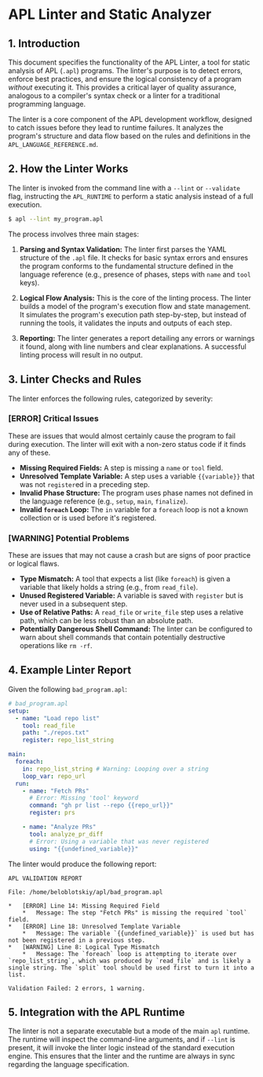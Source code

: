 # APL Linter and Static Analyzer

## 1. Introduction

This document specifies the functionality of the APL Linter, a tool for static analysis of APL (`.apl`) programs. The linter's purpose is to detect errors, enforce best practices, and ensure the logical consistency of a program *without* executing it. This provides a critical layer of quality assurance, analogous to a compiler's syntax check or a linter for a traditional programming language.

The linter is a core component of the APL development workflow, designed to catch issues before they lead to runtime failures. It analyzes the program's structure and data flow based on the rules and definitions in the `APL_LANGUAGE_REFERENCE.md`.

## 2. How the Linter Works

The linter is invoked from the command line with a `--lint` or `--validate` flag, instructing the `APL_RUNTIME` to perform a static analysis instead of a full execution.

```bash
$ apl --lint my_program.apl
```

The process involves three main stages:

1.  **Parsing and Syntax Validation:** The linter first parses the YAML structure of the `.apl` file. It checks for basic syntax errors and ensures the program conforms to the fundamental structure defined in the language reference (e.g., presence of phases, steps with `name` and `tool` keys).

2.  **Logical Flow Analysis:** This is the core of the linting process. The linter builds a model of the program's execution flow and state management. It simulates the program's execution path step-by-step, but instead of running the tools, it validates the inputs and outputs of each step.

3.  **Reporting:** The linter generates a report detailing any errors or warnings it found, along with line numbers and clear explanations. A successful linting process will result in no output.

## 3. Linter Checks and Rules

The linter enforces the following rules, categorized by severity:

### **[ERROR] Critical Issues**

These are issues that would almost certainly cause the program to fail during execution. The linter will exit with a non-zero status code if it finds any of these.

*   **Missing Required Fields:** A step is missing a `name` or `tool` field.
*   **Unresolved Template Variable:** A step uses a variable `{{variable}}` that was not `register`ed in a preceding step.
*   **Invalid Phase Structure:** The program uses phase names not defined in the language reference (e.g., `setup`, `main`, `finalize`).
*   **Invalid `foreach` Loop:** The `in` variable for a `foreach` loop is not a known collection or is used before it's registered.

### **[WARNING] Potential Problems**

These are issues that may not cause a crash but are signs of poor practice or logical flaws.

*   **Type Mismatch:** A tool that expects a list (like `foreach`) is given a variable that likely holds a string (e.g., from `read_file`).
*   **Unused Registered Variable:** A variable is saved with `register` but is never used in a subsequent step.
*   **Use of Relative Paths:** A `read_file` or `write_file` step uses a relative path, which can be less robust than an absolute path.
*   **Potentially Dangerous Shell Command:** The linter can be configured to warn about shell commands that contain potentially destructive operations like `rm -rf`.

## 4. Example Linter Report

Given the following `bad_program.apl`:

```yaml
# bad_program.apl
setup:
  - name: "Load repo list"
    tool: read_file
    path: "./repos.txt"
    register: repo_list_string

main:
  foreach:
    in: repo_list_string # Warning: Looping over a string
    loop_var: repo_url
  run:
    - name: "Fetch PRs"
      # Error: Missing 'tool' keyword
      command: "gh pr list --repo {{repo_url}}"
      register: prs

    - name: "Analyze PRs"
      tool: analyze_pr_diff
      # Error: Using a variable that was never registered
      using: "{{undefined_variable}}"
```

The linter would produce the following report:

```
APL VALIDATION REPORT

File: /home/beloblotskiy/apl/bad_program.apl

*   [ERROR] Line 14: Missing Required Field
    *   Message: The step "Fetch PRs" is missing the required `tool` field.
*   [ERROR] Line 18: Unresolved Template Variable
    *   Message: The variable `{{undefined_variable}}` is used but has not been registered in a previous step.
*   [WARNING] Line 8: Logical Type Mismatch
    *   Message: The `foreach` loop is attempting to iterate over `repo_list_string`, which was produced by `read_file` and is likely a single string. The `split` tool should be used first to turn it into a list.

Validation Failed: 2 errors, 1 warning.
```

## 5. Integration with the APL Runtime

The linter is not a separate executable but a mode of the main `apl` runtime. The runtime will inspect the command-line arguments, and if `--lint` is present, it will invoke the linter logic instead of the standard execution engine. This ensures that the linter and the runtime are always in sync regarding the language specification.
